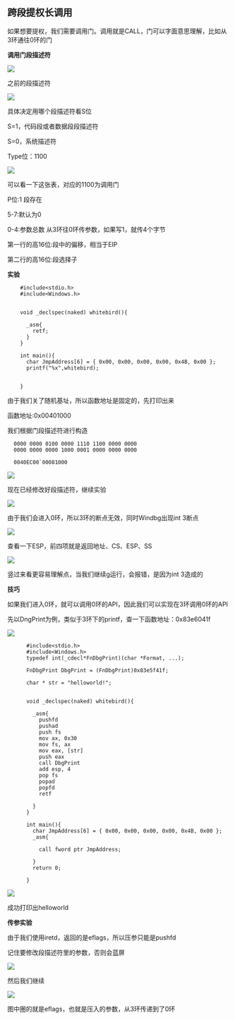 跨段提权长调用
---

如果想要提权，我们需要调用门。调用就是CALL，门可以字面意思理解，比如从3环通往0环的门

**调用门段描述符**

![](https://raw.githubusercontent.com/Whitebird0/tuchuang/main/3994720798.png)

之前的段描述符

![](https://raw.githubusercontent.com/Whitebird0/tuchuang/main/QQ%E6%88%AA%E5%9B%BE20211020225927.png)

具体决定用哪个段描述符看S位

S=1，代码段或者数据段段描述符

S=0，系统描述符

Type位：1100

![](https://raw.githubusercontent.com/Whitebird0/tuchuang/main/QQ%E6%88%AA%E5%9B%BE20211020231313.png)

可以看一下这张表，对应的1100为调用门

P位:1 段存在

5-7:默认为0

0-4:参数总数 从3环往0环传参数，如果写1，就传4个字节

第一行的高16位:段中的偏移，相当于EIP

第二行的高16位:段选择子

**实验**

        #include<stdio.h>
        #include<Windows.h>


        void _declspec(naked) whitebird(){

          _asm{
            retf;
          }
        }

        int main(){
          char JmpAddress[6] = { 0x00, 0x00, 0x00, 0x00, 0x4B, 0x00 };
          printf("%x",whitebird);


        }
        
由于我们关了随机基址，所以函数地址是固定的，先打印出来

函数地址:0x00401000

我们根据门段描述符进行构造

      0000 0000 0100 0000 1110 1100 0000 0000
      0000 0000 0000 1000 0001 0000 0000 0000
      
      0040EC00`00081000   
      
![](https://raw.githubusercontent.com/Whitebird0/tuchuang/main/QQ%E6%88%AA%E5%9B%BE20211020234639.png)

现在已经修改好段描述符，继续实验

![](https://raw.githubusercontent.com/Whitebird0/tuchuang/main/QQ%E6%88%AA%E5%9B%BE20211020235103.png)

由于我们会进入0环，所以3环的断点无效，同时Windbg出现int 3断点

![](https://raw.githubusercontent.com/Whitebird0/tuchuang/main/QQ%E6%88%AA%E5%9B%BE20211020235351.png)

查看一下ESP，前四项就是返回地址、CS、ESP、SS

![](https://raw.githubusercontent.com/Whitebird0/tuchuang/main/QQ%E6%88%AA%E5%9B%BE20211021000508.png)

竖过来看更容易理解点，当我们继续g运行，会报错，是因为int 3造成的

**技巧**

如果我们进入0环，就可以调用0环的API，因此我们可以实现在3环调用0环的API

先以DngPrint为例，类似于3环下的printf，查一下函数地址：0x83e6041f

![](https://raw.githubusercontent.com/Whitebird0/tuchuang/main/QQ%E6%88%AA%E5%9B%BE20211021001134.png)

          #include<stdio.h>
          #include<Windows.h>
          typedef int(_cdecl*FnDbgPrint)(char *Format, ...);

          FnDbgPrint DbgPrint = (FnDbgPrint)0x83e5f41f;

          char * str = "helloworld!";


          void _declspec(naked) whitebird(){

            _asm{
              pushfd
              pushad
              push fs
              mov ax, 0x30
              mov fs, ax
              mov eax, [str]
              push eax
              call DbgPrint
              add esp, 4
              pop fs
              popad
              popfd
              retf

            }
          }

          int main(){
            char JmpAddress[6] = { 0x00, 0x00, 0x00, 0x00, 0x4B, 0x00 };
            _asm{

              call fword ptr JmpAddress;

            }
            return 0;

          }
          
![](https://raw.githubusercontent.com/Whitebird0/tuchuang/main/QQ%E6%88%AA%E5%9B%BE20211021005703.png)

成功打印出helloworld

**传参实验**

由于我们使用iretd，返回的是eflags，所以压参只能是pushfd

记住要修改段描述符里的参数，否则会蓝屏

![](https://raw.githubusercontent.com/Whitebird0/tuchuang/main/QQ%E6%88%AA%E5%9B%BE20211021011626.png)

然后我们继续

![](https://raw.githubusercontent.com/Whitebird0/tuchuang/main/QQ%E6%88%AA%E5%9B%BE20211021011809.png)

图中圈的就是eflags，也就是压入的参数，从3环传递到了0环
